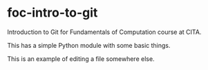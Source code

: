 # foc-intro-to-git
Introduction to Git for Fundamentals of Computation course at CITA.

This has a simple Python module with some basic things.

This is an example of editing a file somewhere else.
